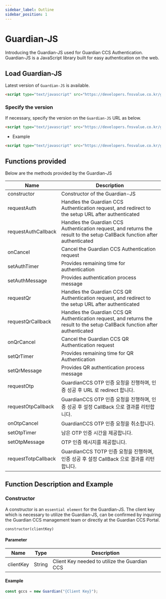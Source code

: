 ```yaml
---
sidebar_label: Outline
sidebar_position: 1
---
```

# Guardian-JS

Introducing the Guardian-JS used for Guardian CCS Authentication.   
Guardian-JS is a JavaScript library built for easy authentication on the web.

## Load Guardian-JS 

Latest version of `Guardian-JS` is available.

```html
<script type="text/javascript" src="https://developers.fnsvalue.co.kr/guardian-js/guardian.js"></script>
```

### Specify the version

If necessary, specify the version on the `Guardian-JS` URL as below.

```html
<script type="text/javascript" src="https://developers.fnsvalue.co.kr/guardian-js/{VERSION}/guardian.js"></script>
```
 - Example
```html
<script type="text/javascript" src="https://developers.fnsvalue.co.kr/guardian-js/1.0.7/guardian.js"></script>
```

## Functions provided
Below are the methods provided by the Guardian-JS

|Name|Description|
|---|---|
|constructor|Constructor of the Guardian-JS|
|requestAuth|Handles the Guardian CCS Authentication request, and redirect to the setup URL after authenticated|
|requestAuthCallback|Handles the Guardian CCS Authentication request, and returns the result to the setup CallBack function after authenticated|
|onCancel|Cancel the Guardian CCS Authentication request |
|setAuthTimer| Provides remaining time for authentication |
|setAuthMessage| Provides authentication process message |
|requestQr|Handles the Guardian CCS QR Authentication request, and redirect to the setup URL after authenticated|
|requestQrCallback| Handles the Guardian CCS QR Authentication request, and returns the result to the setup CallBack function after authenticated|
|onQrCancel| Cancel the Guardian CCS QR Authentication request |
|setQrTimer| Provides remaining time for QR Authentication |
|setQrMessage| Provides QR authentication process message |
|requestOtp| GuardianCCS OTP 인증 요청을 진행하며, 인증 성공 후 URL 로 redirect 합니다. |
|requestOtpCallback| GuardianCCS OTP 인증 요청을 진행하며, 인증 성공 후 설정 CallBack 으로 결과를 리턴합니다. |
|onOtpCancel| GuardianCCS OTP 인증 요청을 취소합니다. |
|setOtpTimer| 남은 OTP 인증 시간을 제공합니다. |
|setOtpMessage| OTP 인증 메시지를 제공합니다. |
|requestTotpCallback| GuardianCCS TOTP 인증 요청을 진행하며, 인증 성공 후 설정 CallBack 으로 결과를 리턴합니다. |

## Function Description and Example

### Constructor
A constructor is an `essential element` for the Guardian-JS. 
The client key which is necessary to utilize the Guardian-JS, can be confirmed by inquiring the Guardian CCS management team or directly at the Guardian CCS Portal.


```
constructor(clientKey)
```

#### Parameter
|Name|Type|Description|
|---|---|---|
|clientKey|String|Client Key needed to utilize the Guardian CCS|

#### Example
```javascript
const gccs = new Guardian("{Client Key}");
```